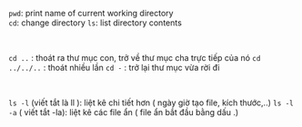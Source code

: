 ```pwd```: print name of current working directory  <br/>
```cd```: change directory
```ls```: list directory contents

<br/>

```cd ..``` : thoát ra thư mục con, trở về thư mục cha trực tiếp của nó
```cd ../../..``` : thoát nhiều lần
```cd -``` : trở lại thư mục vừa rời đi

<br/>

```ls -l``` (viết tắt là ll ): liệt kê chi tiết hơn ( ngày giờ tạo file, kích thước,..)
```ls -l -a``` ( viết tắt -la): liệt kê các file ẩn ( file ẩn bắt đầu bằng dấu .)
